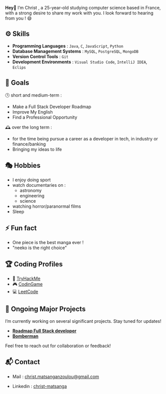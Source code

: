  **Hey**👋
 I’m Christ , a 25-year-old studying computer science based in France, with a strong desire to share my work with you. I look forward to hearing from you ! 😄


## ⚙️ Skills

- **Programming Languages** : `Java`, `C`, `JavaScript`, `Python`
- **Database Management Systems** : `MySQL`, `PostgreSQL`, `MongoDB`
- **Version Control Tools** : `Git`
- **Development Environments** : `Visual Studio Code`, `IntelliJ IDEA`, `Eclips`


## 🎯 Goals

🕒 short and medium-term :
  * Make a Full Stack Developer Roadmap
  * Improve My English
  * Find a Professional Opportunity
    
🕰️ over the long term :
  * for the time being pursue a career as a developer in tech, in industry  or finance/banking 
  * Bringing my ideas to life


## 🎭 Hobbies

- I enjoy doing sport
- watch documentaries on : 
  - astronomy
  - engineering
  - science
- watching horror/paranormal films
- Sleep


## ⚡ Fun fact 

- One piece is the best manga ever !
- "neeko is the right choice"


## 🏆 Coding Profiles

- 🔐 [TryHackMe](https://tryhackme.com/r/p/christ.matsangan)  
- 🎮 [CodinGame](https://www.codingame.com/profile/5daf8e1c97f1a02c8711213a20768aa13142446)  
- 💻 [LeetCode](https://leetcode.com/u/Krhost/)


## 🚀 Ongoing Major Projects

I’m currently working on several significant projects. Stay tuned for updates!  
- **[Roadmap Full Stack developer](https://github.com/Krost-t/my-full-stack-roadmap)**   
- **[Bomberman](https://github.com/Krost-t/Bomberman)**


Feel free to reach out for collaboration or feedback! 

## 📬 Contact 

* Mail : [christ.matsanganzoulou@gmail.com](mailto:christ.matsanganzoulou@gmail.com)

* Linkedin : [christ-matsanga](https://www.linkedin.com/in/christ-matsanga-755a59303/)


